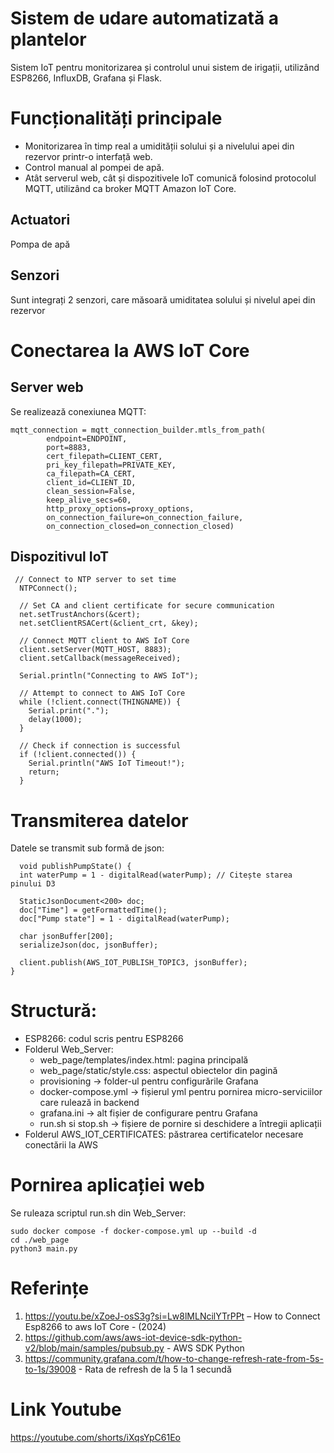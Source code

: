 # Sistem de udare automatizată a plantelor

  Sistem IoT pentru monitorizarea și controlul unui sistem de irigații, utilizând ESP8266, InfluxDB, Grafana și Flask.

# Funcționalități principale

 *  Monitorizarea în timp real a umidității solului și a nivelului apei din rezervor printr-o interfață web.
 * Control manual al pompei de apă.
 * Atât serverul web, cât și dispozitivele IoT comunică folosind protocolul MQTT, utilizând ca broker MQTT Amazon IoT Core.

## Actuatori
  Pompa de apă

## Senzori
 Sunt integrați 2 senzori, care măsoară umiditatea solului și nivelul apei din rezervor 

 # Conectarea la AWS IoT Core
 ## Server web
  Se realizează conexiunea MQTT:
```
mqtt_connection = mqtt_connection_builder.mtls_from_path(
        endpoint=ENDPOINT,
        port=8883,
        cert_filepath=CLIENT_CERT,
        pri_key_filepath=PRIVATE_KEY,
        ca_filepath=CA_CERT,
        client_id=CLIENT_ID,
        clean_session=False,
        keep_alive_secs=60,
        http_proxy_options=proxy_options,
        on_connection_failure=on_connection_failure,
        on_connection_closed=on_connection_closed)
```
## Dispozitivul IoT
```
 // Connect to NTP server to set time
  NTPConnect();

  // Set CA and client certificate for secure communication
  net.setTrustAnchors(&cert);
  net.setClientRSACert(&client_crt, &key);

  // Connect MQTT client to AWS IoT Core
  client.setServer(MQTT_HOST, 8883);
  client.setCallback(messageReceived);

  Serial.println("Connecting to AWS IoT");

  // Attempt to connect to AWS IoT Core
  while (!client.connect(THINGNAME)) {
    Serial.print(".");
    delay(1000);
  }

  // Check if connection is successful
  if (!client.connected()) {
    Serial.println("AWS IoT Timeout!");
    return;
  }
```

# Transmiterea datelor
Datele se transmit sub formă de json:
```
  void publishPumpState() {
  int waterPump = 1 - digitalRead(waterPump); // Citește starea pinului D3

  StaticJsonDocument<200> doc;
  doc["Time"] = getFormattedTime();
  doc["Pump state"] = 1 - digitalRead(waterPump);

  char jsonBuffer[200];
  serializeJson(doc, jsonBuffer);

  client.publish(AWS_IOT_PUBLISH_TOPIC3, jsonBuffer);
}
```

# Structură:
* ESP8266: codul scris pentru ESP8266
* Folderul Web_Server:
    * web_page/templates/index.html: pagina principală
    * web_page/static/style.css: aspectul obiectelor din pagină
    * provisioning -> folder-ul pentru configurările Grafana 
    * docker-compose.yml -> fișierul yml pentru pornirea micro-serviciilor care rulează in 
backend
    * grafana.ini -> alt fișier de configurare pentru Grafana 
    * run.sh si stop.sh -> fișiere de pornire si deschidere a întregii aplicații
* Folderul AWS_IOT_CERTIFICATES: păstrarea certificatelor necesare conectării la AWS


# Pornirea aplicației web
  Se ruleaza scriptul run.sh din Web_Server:
```
sudo docker compose -f docker-compose.yml up --build -d
cd ./web_page
python3 main.py
```

# Referințe
1. https://youtu.be/xZoeJ-osS3g?si=Lw8lMLNcilYTrPPt  – How to Connect Esp8266 to aws IoT Core - (2024)
2. https://github.com/aws/aws-iot-device-sdk-python-v2/blob/main/samples/pubsub.py  - AWS SDK Python
3. https://community.grafana.com/t/how-to-change-refresh-rate-from-5s-to-1s/39008 - Rata de refresh de la 5 la 1 secundă 

# Link Youtube
https://youtube.com/shorts/iXqsYpC61Eo 
